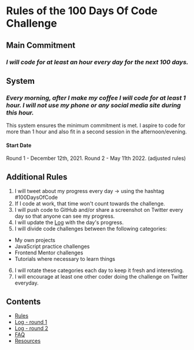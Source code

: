 # Rules of the 100 Days Of Code Challenge

## Main Commitment
### *I will code for at least an hour every day for the next 100 days.*

## System
### *Every morning, after I make my coffee I will code for at least 1 hour. I will not use my phone or any social media site during this hour.*

This system ensures the minimum commitment is met. I aspire to code for more than 1 hour and also fit in a second session in the afternoon/evening.

#### Start Date
Round 1 - December 12th, 2021.
Round 2 - May 11th 2022. (adjusted rules)

## Additional Rules
1. I will tweet about my progress every day -> using the hashtag #100DaysOfCode
2. If I code at work, that time won't count towards the challenge.
3. I will push code to GitHub and/or share a screenshot on Twitter every day so that anyone can see my progress.
4. I will update the [Log](r2-log.md) with the day's progress.
5. I will divide code challenges between the following categories:
  - My own projects
  - JavaScript practice challenges
  - Frontend Mentor challenges
  - Tutorials where necessary to learn things
6. I will rotate these categories each day to keep it fresh and interesting.
7. I will encourage at least one other coder doing the challenge on Twitter everyday.

## Contents
* [Rules](rules.md)
* [Log - round 1](r1-log.md)
* [Log - round 2](r2-log.md)
* [FAQ](FAQ.md)
* [Resources](resources.md)
